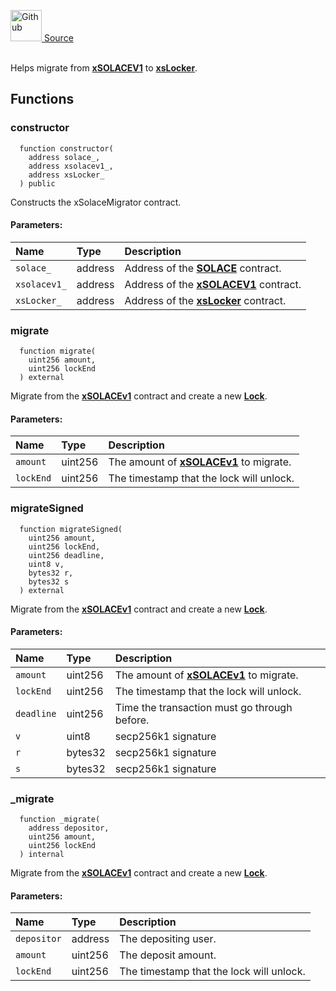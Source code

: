 <a href="https://github.com/solace-fi/solace-core/blob/main/contracts/staking/xSolaceMigrator.sol"><img src="/img/github.svg" alt="Github" width="50px"/> Source</a><br/><br/>

Helps migrate from [**xSOLACEV1**](./xSOLACEV1) to [**xsLocker**](./xsLocker).


## Functions
### constructor
```solidity
  function constructor(
    address solace_,
    address xsolacev1_,
    address xsLocker_
  ) public
```
Constructs the xSolaceMigrator contract.


#### Parameters:
| Name | Type | Description                                                          |
| :--- | :--- | :------------------------------------------------------------------- |
| `solace_` | address | Address of the [**SOLACE**](./../SOLACE) contract. |
| `xsolacev1_` | address | Address of the [**xSOLACEV1**](./xSOLACEV1) contract. |
| `xsLocker_` | address | Address of the [**xsLocker**](./xsLocker) contract. |

### migrate
```solidity
  function migrate(
    uint256 amount,
    uint256 lockEnd
  ) external
```
Migrate from the [**xSOLACEv1**](./xSOLACEV1) contract and create a new [**Lock**](./xsLocker).


#### Parameters:
| Name | Type | Description                                                          |
| :--- | :--- | :------------------------------------------------------------------- |
| `amount` | uint256 | The amount of [**xSOLACEv1**](./xSOLACEV1) to migrate. |
| `lockEnd` | uint256 | The timestamp that the lock will unlock. |

### migrateSigned
```solidity
  function migrateSigned(
    uint256 amount,
    uint256 lockEnd,
    uint256 deadline,
    uint8 v,
    bytes32 r,
    bytes32 s
  ) external
```
Migrate from the [**xSOLACEv1**](./xSOLACEV1) contract and create a new [**Lock**](./xsLocker).


#### Parameters:
| Name | Type | Description                                                          |
| :--- | :--- | :------------------------------------------------------------------- |
| `amount` | uint256 | The amount of [**xSOLACEv1**](./xSOLACEV1) to migrate. |
| `lockEnd` | uint256 | The timestamp that the lock will unlock. |
| `deadline` | uint256 | Time the transaction must go through before. |
| `v` | uint8 | secp256k1 signature |
| `r` | bytes32 | secp256k1 signature |
| `s` | bytes32 | secp256k1 signature |

### _migrate
```solidity
  function _migrate(
    address depositor,
    uint256 amount,
    uint256 lockEnd
  ) internal
```
Migrate from the [**xSOLACEv1**](./xSOLACEV1) contract and create a new [**Lock**](./xsLocker).


#### Parameters:
| Name | Type | Description                                                          |
| :--- | :--- | :------------------------------------------------------------------- |
| `depositor` | address | The depositing user. |
| `amount` | uint256 | The deposit amount. |
| `lockEnd` | uint256 | The timestamp that the lock will unlock. |


